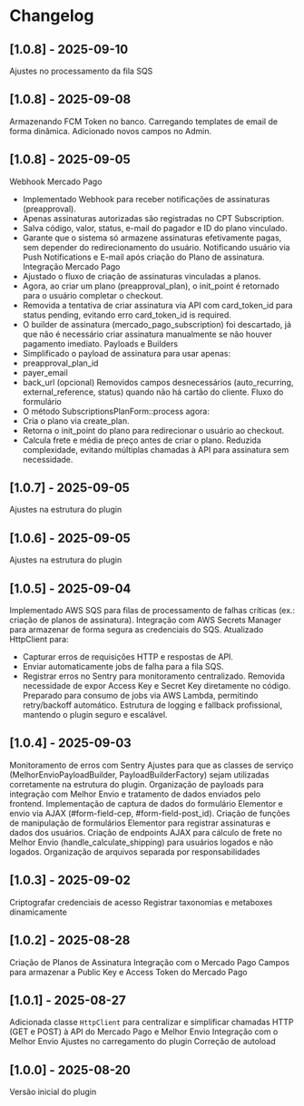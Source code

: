 # Changelog

## [1.0.8] - 2025-09-10
Ajustes no processamento da fila SQS

## [1.0.8] - 2025-09-08
Armazenando FCM Token no banco.
Carregando templates de email de forma dinâmica.
Adicionado novos campos no Admin.

## [1.0.8] - 2025-09-05
Webhook Mercado Pago
- Implementado Webhook para receber notificações de assinaturas (preapproval).
- Apenas assinaturas autorizadas são registradas no CPT Subscription.
- Salva código, valor, status, e-mail do pagador e ID do plano vinculado.
- Garante que o sistema só armazene assinaturas efetivamente pagas, sem depender do redirecionamento do usuário.
Notificando usuário via Push Notifications e E-mail após criação do Plano de assinatura.
Integração Mercado Pago
- Ajustado o fluxo de criação de assinaturas vinculadas a planos.
- Agora, ao criar um plano (preapproval_plan), o init_point é retornado para o usuário completar o checkout.
- Removida a tentativa de criar assinatura via API com card_token_id para status pending, evitando erro card_token_id is required.
- O builder de assinatura (mercado_pago_subscription) foi descartado, já que não é necessário criar assinatura manualmente se não houver pagamento imediato.
Payloads e Builders
- Simplificado o payload de assinatura para usar apenas:
- preapproval_plan_id
- payer_email
- back_url (opcional)
Removidos campos desnecessários (auto_recurring, external_reference, status) quando não há cartão do cliente.
Fluxo do formulário
- O método SubscriptionsPlanForm::process agora:
- Cria o plano via create_plan.
- Retorna o init_point do plano para redirecionar o usuário ao checkout.
- Calcula frete e média de preço antes de criar o plano.
Reduzida complexidade, evitando múltiplas chamadas à API para assinatura sem necessidade.

## [1.0.7] - 2025-09-05
Ajustes na estrutura do plugin

## [1.0.6] - 2025-09-05
Ajustes na estrutura do plugin

## [1.0.5] - 2025-09-04
Implementado AWS SQS para filas de processamento de falhas críticas (ex.: criação de planos de assinatura).
Integração com AWS Secrets Manager para armazenar de forma segura as credenciais do SQS.
Atualizado HttpClient para:
 - Capturar erros de requisições HTTP e respostas de API.
 - Enviar automaticamente jobs de falha para a fila SQS.
 - Registrar erros no Sentry para monitoramento centralizado.
Removida necessidade de expor Access Key e Secret Key diretamente no código.
Preparado para consumo de jobs via AWS Lambda, permitindo retry/backoff automático.
Estrutura de logging e fallback profissional, mantendo o plugin seguro e escalável.

## [1.0.4] - 2025-09-03
Monitoramento de erros com Sentry
Ajustes para que as classes de serviço (MelhorEnvioPayloadBuilder, PayloadBuilderFactory) sejam utilizadas corretamente na estrutura do plugin.
Organização de payloads para integração com Melhor Envio e tratamento de dados enviados pelo frontend.
Implementação de captura de dados do formulário Elementor e envio via AJAX (#form-field-cep, #form-field-post_id).
Criação de funções de manipulação de formulários Elementor para registrar assinaturas e dados dos usuários.
Criação de endpoints AJAX para cálculo de frete no Melhor Envio (handle_calculate_shipping) para usuários logados e não logados.
Organização de arquivos separada por responsabilidades

## [1.0.3] - 2025-09-02
Criptografar credenciais de acesso
Registrar taxonomias e metaboxes dinamicamente

## [1.0.2] - 2025-08-28
Criação de Planos de Assinatura
Integração com o Mercado Pago
Campos para armazenar a Public Key e Access Token do Mercado Pago

## [1.0.1] - 2025-08-27
Adicionada classe `HttpClient` para centralizar e simplificar chamadas HTTP (GET e POST) à API do Mercado Pago e Melhor Envio
Integração com o Melhor Envio
Ajustes no carregamento do plugin
Correção de autoload

## [1.0.0] - 2025-08-20
Versão inicial do plugin
